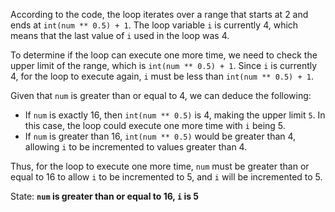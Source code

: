 According to the code, the loop iterates over a range that starts at 2 and ends at `int(num ** 0.5) + 1`. The loop variable `i` is currently 4, which means that the last value of `i` used in the loop was 4. 

To determine if the loop can execute one more time, we need to check the upper limit of the range, which is `int(num ** 0.5) + 1`. Since `i` is currently 4, for the loop to execute again, `i` must be less than `int(num ** 0.5) + 1`. 

Given that `num` is greater than or equal to 4, we can deduce the following:
- If `num` is exactly 16, then `int(num ** 0.5)` is 4, making the upper limit `5`. In this case, the loop could execute one more time with `i` being 5.
- If `num` is greater than 16, `int(num ** 0.5)` would be greater than 4, allowing `i` to be incremented to values greater than 4.

Thus, for the loop to execute one more time, `num` must be greater than or equal to 16 to allow `i` to be incremented to 5, and `i` will be incremented to 5.

State: **`num` is greater than or equal to 16, `i` is 5**